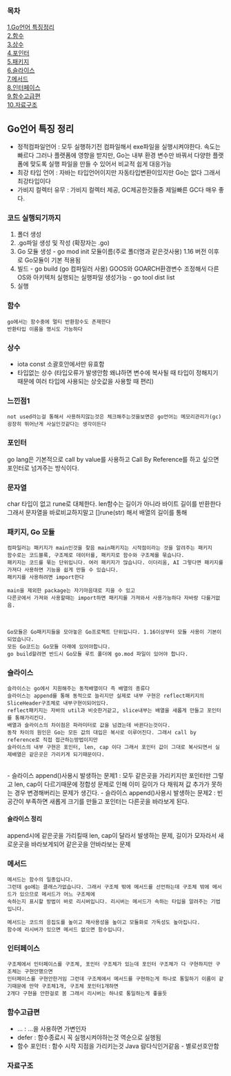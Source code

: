 

### 목차
[1.Go언어 특징정리](#go언어-특징-정리)<br>
[2.함수](#함수)<br>
[3.상수](#상수)<br>
[4.포인터](#포인터)<br>
[5.패키지](#패키지)<br>
[6.슬라이스](#슬라이스)<br>
[7.메서드](#메서드)<br>
[8.인터페이스](#인터페이스)<br>
[9.함수고급편](#함수고급편)<br>
[10.자료구조](#자료구조)<br>


## Go언어 특징 정리
- 정적컴파일언어 : 모두 실행하기전 컴파일해서 exe파일을 실행시켜야한다.  속도는 빠르다 그러나 플랫폼에 영향을 받지만, Go는 내부 환경 변수만 바꿔서 다양한 플랫폼에 맞도록 실행 파일을 만들 수 있어서 비교적 쉽게 대응가능
- 최강 타입 언어 : 자바는 타입언어이지만 자동타입변환이있지만 Go는 없다 그래서 최강타입이다
- 가비지 컬렉터 유무 : 가비지 컬렉터 제공, GC제공한것들중 제일빠른 GC다 매우 좋다.

### 코드 실행되기까지
1. 폴더 생성
2. .go파일 생성 및 작성 (확장자는 .go)
3. Go 모듈 생성 - go mod init 모듈이름(주로 폴더명과 같은것사용) 1.16 버전 이후로 Go모듈이 기본 적용됨
4. 빌드 - go build (go 컴파일러 사용) GOOS와 GOARCH환경변수 조정해서 다른 OS와 아키텍처 실행되는 실행파일 생성가능 - go tool dist list
5. 실행


### 함수
```
go에서는 함수중에 멀티 반환함수도 존재한다
반환타입 이름을 명시도 가능하다
```

### 상수
- iota const 소괄호안에서만 유효함 
- 타입없는 상수 (타입오류가 발생안함 왜냐하면 변수에 복사될 때 타입이 정해지기 때문에 여러 타입에 사용되는 상숫값을 사용할 때 편리)

### 느낀점1
```
not used라는걸 통해서 사용하지않는것은 체크해주는것을보면은 go언어는 메모리관리가(gc) 굉장히 뛰어난게 사실인것같다는 생각이든다

```

### 포인터
go lang은 기본적으로 call by value를 사용하고 Call By Reference를 하고 싶으면 포인터로 넘겨주는 방식이다.

### 문자열
char 타입이 없고 rune로 대체한다. len함수는 길이가 아니라 바이트 길이를 반환한다 그래서 문자열을 바로비교하지말고 []rune(str) 해서 배열의 길이를 통해 

### 패키지, Go 모듈
```
컴파일러는 패키지가 main인것을 찾음 main패키지는 시작점이라는 것을 알려주는 패키지
함수로는 코드블록, 구조체로 데이터를, 패키지로 함수와 구조체를 묶습니다.
패키지는 코드를 묶는 단위입니다. 여러 패키지가 많습니다. 이더리움, AI 그렇다면 패키지를 가져다 사용하면 기능을 쉽게 만들 수 있습니다.
패키지를 사용하려면 import한다

main을 제외한 package는 자기마음대로 지을 수 있고 
다른곳에서 가져와 사용할때는 import하면 패키지를 가져와서 사용가능하다 자바랑 다를거없음.

```
<br>


```
Go모듈은 Go패키지들을 모아놓은 Go프로젝트 단위입니다. 1.16이상부터 모듈 사용이 기본이되었습니다.
모든 Go코드는 Go모듈 아래에 있어야합니다.
go build할려면 반드시 Go모듈 루트 폴더에 go.mod 파일이 있어야 합니다.
```

### 슬라이스
```
슬라이스는 go에서 지원해주는 동적배열이다 즉 배열의 종류다 
슬라이스는 append를 통해 동적으로 늘리지만 실제로 내부 구현은 reflect패키지의 SliceHeader구조체로 내부구현이되어있다.
reflect패키지는 자바의 util과 비슷한거같고, slice내부는 배열을 새롭게 만들고 포인터를 통해가리킨다.
배열과 슬라이스의 차이점은 파라미터로 값을 넘겼는데 바뀐다는것이다. 
동작 차이의 원인은 Go는 모든 값의 대입은 복사로 이루어진다. 그래서 call by reference로 직접 접근하는방법이지만 
슬라이스의 내부 구현은 포인터, len, cap 이다 그래서 포인터 값이 그대로 복사되면서 실제배열은 같은곳은 가리키게 되기때문이다.
```
<br>
- 슬라이스 append()사용시 발생하는 문제1 : 모두 같은곳을 가리키지만 포인터만 그렇고 len, cap이 다르기때문에 정합성 문제로 인해 이미 길이가 다 채워져 값 추가가 못하는 경우 변경해버리는 문제가 생긴다. 
- 슬라이스 append()사용시 발생하는 문제2 : 빈공간이 부족하면 새롭게 크기를 만들고 포인터는 다른곳을 바라보게 된다. 

#### 슬라이스 정리
append시에 같은곳을 가리킬때 len, cap이 달라서 발생하는 문제, 길이가 모자라서 새로운곳을 바라보게되어 같은곳을 안바라보는 문제 

### 메서드
```
메서드는 함수의 일종입니다.
그런데 go에는 클래스가없습니다. 그래서 구조체 밖에 메서드를 선언하는데 구조체 밖에 메서드가 있으므로 메서드가 어느 구조체에
속하는지 표시할 방법이 바로 리시버입니다. 리시버는 메서드가 속하는 타입을 알려주는 기법입니다.

메서드는 코드의 응집도를 높이고 재사용성을 높이고 모듈화로 가독성도 높아집니다.
함수에 리시버가 있으면 메서드 없으면 함수입니다. 
```

### 인터페이스

```
구조체에서 인터페이스를 구조체, 포인터 구조체가 있는데 포인터 구조체가 다 구현하지만 구조체는 구현안했으면
인터페이스를 구현안한거임 그런데 구조체에서 메서드를 구현하는게 하나로 통일하기 이름이 같기때문에 만약 구조체1개, 구조체 포인터1개하면
2개다 구현을 안한걸로 봄 그래서 리시버는 하나로 통일하는게 좋을듯
```

### 함수고급편
- ... : ...을 사용하면 가변인자
- defer : 함수종료시 꼭 실행시켜야하는것 역순으로 실행됨
- 함수 포인터 : 함수 시작 지점을 가리키는것 Java 람다식인거같음 - 별로선호안함


### 자료구조

